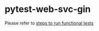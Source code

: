 # pytest-web-svc-gin

Please refer to [steps to run functional tests](https://github.com/sachs7/web-svc-gin#to-run-functional-tests-as-jobs)
